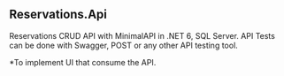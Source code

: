 ## Reservations.Api


Reservations CRUD API with MinimalAPI in .NET 6, SQL Server. API Tests can be done with Swagger, POST or any other API testing tool.

*To implement UI that consume the API.
